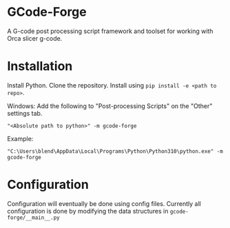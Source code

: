 # GCode-Forge
A G-code post processing script framework and toolset for working with Orca slicer g-code.

# Installation

Install Python. Clone the repository. Install using `pip install -e <path to repo>`.

Windows:
Add the following to "Post-processing Scripts" on the "Other" settings tab.

    "<Absolute path to python>" -m gcode-forge

Example:

    "C:\Users\blend\AppData\Local\Programs\Python\Python310\python.exe" -m gcode-forge

# Configuration

Configuration will eventually be done using config files. Currently all configuration is done by modifying the data structures in `gcode-forge/__main__.py`

